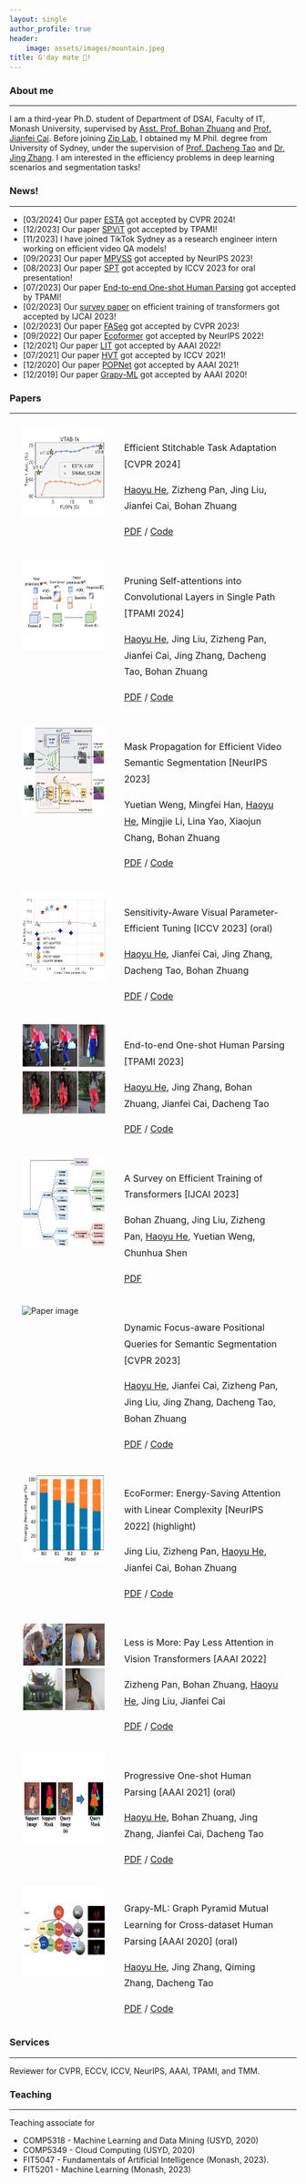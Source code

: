 ```yaml
---
layout: single
author_profile: true
header:
    image: assets/images/mountain.jpeg
title: G'day mate 👋!
---
```

### About me
---
I am a third-year Ph.D. student of Department of DSAI, Faculty of IT, Monash University, supervised by [Asst. Prof. Bohan Zhuang](https://bohanzhuang.github.io/) and [Prof. Jianfei Cai](https://jianfei-cai.github.io/). Before joining [Zip Lab](https://ziplab.github.io/), I obtained my M.Phil. degree from University of Sydney, under the supervision of [Prof. Dacheng Tao](https://www.sydney.edu.au/engineering/about/our-people/academic-staff/dacheng-tao.html) and [Dr. Jing Zhang](https://scholar.google.com/citations?user=9jH5v74AAAAJ&hl=en). 
I am interested in the efficiency problems in deep learning scenarios and segmentation tasks!

### News!
---
- [03/2024] Our paper [ESTA](https://arxiv.org/abs/2311.17352) got accepted by CVPR 2024!
- [12/2023] Our paper [SPViT](https://arxiv.org/abs/2111.11802) got accepted by TPAMI!
- [11/2023] I have joined TikTok Sydney as a research engineer intern working on efficient video QA models!
- [09/2023] Our paper [MPVSS](https://arxiv.org/abs/2310.18954) got accepted by NeurIPS 2023!
- [08/2023] Our paper [SPT](https://arxiv.org/abs/2303.08566) got accepted by ICCV 2023 for oral presentation!
- [07/2023] Our paper [End-to-end One-shot Human Parsing](https://arxiv.org/abs/2105.01241) got accepted by TPAMI!
- [02/2023] Our [survey paper](https://arxiv.org/abs/2302.01107) on efficient training of transformers got accepted by IJCAI 2023!
- [02/2023] Our paper [FASeg](https://arxiv.org/abs/2204.01244) got accepted by CVPR 2023!
- [09/2022] Our paper [Ecoformer](https://arxiv.org/abs/2209.09004) got accepted by NeurIPS 2022!
- [12/2021] Our paper [LIT](https://arxiv.org/abs/2105.14217) got accepted by AAAI 2022!
- [07/2021] Our paper [HVT](https://arxiv.org/abs/2103.10619) got accepted by ICCV 2021!
- [12/2020] Our paper [POPNet](https://arxiv.org/abs/2012.11810) got accepted by AAAI 2021!
- [12/2019] Our paper [Grapy-ML](https://arxiv.org/abs/2012.11810) got accepted by AAAI 2020!

### Papers
---


[comment]: <> (<div class="block">)

[comment]: <> (  <link rel="stylesheet" href="https://maxcdn.bootstrapcdn.com/bootstrap/4.0.0/css/bootstrap.min.css">)

[comment]: <> (  <script src="https://maxcdn.bootstrapcdn.com/bootstrap/4.0.0/js/bootstrap.min.js"></script>)

[comment]: <> (<div class="container">)

[comment]: <> (  <div class="row">)

[comment]: <> (    <div class="col-md-8 mx-auto">)

[comment]: <> (      <div class="row">)

[comment]: <> (        <div class="col-md-4">)

[comment]: <> (          <img src="assets/images/faseg.png" alt="Paper image" class="img-fluid">)

[comment]: <> (        </div>)

[comment]: <> (        <div class="col-md-8 d-flex align-items-center">)

[comment]: <> (          <div>)

[comment]: <> (            <h2>[Title of the paper]</h2>)

[comment]: <> (            <p><i>Author List</i></p>)

[comment]: <> (            <p>[Extra line of text to introduce the paper]</p>)

[comment]: <> (          </div>)

[comment]: <> (        </div>)

[comment]: <> (      </div>)

[comment]: <> (    </div>)

[comment]: <> (  </div>)

[comment]: <> (</div>)

[comment]: <> (</div>)


<head>
  <style>
    /* Set the overall container width and center it */
    .container {
      width: 120%;
      margin: 20px;
      display: flex;
    }

    .title {
    color: white;
    text-decoration: none; /* Remove underline */
    font-weight: bold; /* Make text bold */
    }

    
    /* Set the width and styling of the blocks */
    .block-left {
      width: 25%;
      padding: 2px;
      box-sizing: border-box;
      margin-right: 10px; 
    }

    .block-right {
      width: 50%;
      padding: 10px;
      box-sizing: border-box;
      margin-left: 10px; 
    }
    
    /* Set the margin between the blocks */
    .block + .block {
      margin-left: 30%;
    }
    
    /* Clear any floats after the container */
    .container::after {
      content: "";
      clear: both;
      display: table;
    }
    
    /* Set the styles for the text in the blocks */
    h2 {
      font-size: 24px;
      margin-bottom: 10px;
    }
    
    .block-right p {
      font-size: 16px;
      line-height: 1.8;
      margin-bottom: 1.5px
    }

    .container img {
      width: 220px;
      height: 160px;
    }

    .ul {
    text-decoration: underline;
    }

  </style>
</head>

<div class="container">
  <div class="block-left">
      <img src="assets/images/esta.png" alt="Paper image" class="img-fluid">
  </div>
  <div class="block-right">
    <p class="title"> Efficient Stitchable Task Adaptation [CVPR 2024] </p>
    <p><span class="ul">Haoyu He</span>, Zizheng Pan, Jing Liu, Jianfei Cai, Bohan Zhuang</p>
    <p><a href="https://arxiv.org/abs/2111.11802"> PDF</a> / <a href="https://github.com/ziplab/SPViT"> Code </a> </p>
  </div>
</div>

<div class="container">
  <div class="block-left">
      <img src="assets/images/spvit.png" alt="Paper image" class="img-fluid">
  </div>
  <div class="block-right">
    <p class="title"> Pruning Self-attentions into Convolutional Layers in Single Path [TPAMI 2024] </p>
    <p><span class="ul">Haoyu He</span>, Jing Liu, Zizheng Pan, Jianfei Cai, Jing Zhang, Dacheng Tao, Bohan Zhuang</p>
    <p><a href="https://arxiv.org/abs/2111.11802"> PDF</a> / <a href="https://github.com/ziplab/SPViT"> Code </a> </p>
  </div>
</div>

<div class="container">
  <div class="block-left">
      <img src="assets/images/mpvss.jpg" alt="Paper image" class="img-fluid">
  </div>
  <div class="block-right">
    <p class="title"> Mask Propagation for Efficient Video Semantic Segmentation [NeurIPS 2023] </p>
    <p>Yuetian Weng, Mingfei Han, <span class="ul">Haoyu He</span>, Mingjie Li, Lina Yao, Xiaojun Chang, Bohan Zhuang</p>
    <p><a href="https://arxiv.org/abs/2310.18954"> PDF</a> / <a href="https://github.com/ziplab/MPVSS"> Code </a> </p>
  </div>
</div>

<div class="container">
  <div class="block-left">
      <img src="assets/images/spt.jpg" alt="Paper image" class="img-fluid">
  </div>
  <div class="block-right">
    <p class="title"> Sensitivity-Aware Visual Parameter-Efficient Tuning [ICCV 2023] (oral) </p>
    <p> <span class="ul">Haoyu He</span>, Jianfei Cai, Jing Zhang, Dacheng Tao, Bohan Zhuang</p>
    <p><a href="https://arxiv.org/abs/2303.08566"> PDF</a> / <a href="https://github.com/ziplab/spt"> Code </a> </p>
  </div>
</div>

<div class="container">
  <div class="block-left">
      <img src="assets/images/eopnet.png" alt="Paper image" class="img-fluid">
  </div>
  <div class="block-right">
    <p class="title"> End-to-end One-shot Human Parsing [TPAMI 2023] </p>
    <p> <span class="ul">Haoyu He</span>, Jing Zhang, Bohan Zhuang, Jianfei Cai, Dacheng Tao</p>
    <p><a href="https://arxiv.org/abs/2105.01241"> PDF</a> / <a href="https://github.com/Charleshhy/One-shot-Human-Parsing"> Code </a> </p>
  </div>
</div>

<div class="container">
  <div class="block-left">
      <img src="assets/images/survey.png" alt="Paper image" class="img-fluid">
  </div>
  <div class="block-right">
    <p class="title"> A Survey on Efficient Training of Transformers [IJCAI 2023] </p>
    <p> Bohan Zhuang, Jing Liu, Zizheng Pan, <span class="ul">Haoyu He</span>, Yuetian Weng, Chunhua Shen</p>
    <p><a href="https://arxiv.org/abs/2302.01107"> PDF</a></p>
  </div>
</div>

<div class="container">
  <div class="block-left">
      <img src="assets/images/faseg.png" alt="Paper image" class="img-fluid">
  </div>
  <div class="block-right">
    <p class="title"> Dynamic Focus-aware Positional Queries for Semantic Segmentation [CVPR 2023] </p>
    <p> <span class="ul">Haoyu He</span>, Jianfei Cai, Zizheng Pan, Jing Liu, Jing Zhang, Dacheng Tao, Bohan Zhuang</p>
    <p><a href="https://arxiv.org/abs/2204.01244"> PDF</a> / <a href="https://github.com/ziplab/FASeg"> Code </a> </p>
  </div>
</div>

<div class="container">
  <div class="block-left">
      <img src="assets/images/ecoformer.jpg" alt="Paper image" class="img-fluid">
  </div>
  <div class="block-right">
    <p class="title"> EcoFormer: Energy-Saving Attention with Linear Complexity [NeurIPS 2022] (highlight) </p>
    <p>Jing Liu, Zizheng Pan, <span class="ul">Haoyu He</span>, Jianfei Cai, Bohan Zhuang</p>
    <p><a href="https://arxiv.org/abs/2209.09004"> PDF</a> / <a href="https://github.com/ziplab/EcoFormer"> Code </a> </p>
  </div>
</div>

<div class="container">
  <div class="block-left">
      <img src="assets/images/lit.png" alt="Paper image" class="img-fluid">
  </div>
  <div class="block-right">
    <p class="title"> Less is More: Pay Less Attention in Vision Transformers [AAAI 2022] </p>
    <p>Zizheng Pan, Bohan Zhuang, <span class="ul">Haoyu He</span>, Jing Liu, Jianfei Cai</p>
    <p><a href="https://arxiv.org/abs/2105.14217"> PDF</a> / <a href="https://github.com/ziplab/LIT"> Code </a> </p>
  </div>
</div>

<div class="container">
  <div class="block-left">
      <img src="assets/images/oneshot.png" alt="Paper image" class="img-fluid">
  </div>
  <div class="block-right">
    <p class="title"> Progressive One-shot Human Parsing [AAAI 2021] (oral) </p>
    <p><span class="ul">Haoyu He</span>, Bohan Zhuang, Jing Zhang, Jianfei Cai, Dacheng Tao</p>
    <p><a href="https://arxiv.org/abs/2105.01241"> PDF</a> / <a href="https://github.com/Charleshhy/One-shot-Human-Parsing"> Code </a> </p>
  </div>
</div>

<div class="container">
  <div class="block-left">
      <img src="assets/images/grapy.png" alt="Paper image" class="img-fluid">
  </div>
  <div class="block-right">
    <p class="title"> Grapy-ML: Graph Pyramid Mutual Learning for Cross-dataset Human Parsing [AAAI 2020] (oral) </p>
    <p><span class="ul">Haoyu He</span>, Jing Zhang, Qiming Zhang, Dacheng Tao</p>
    <p><a href="https://arxiv.org/abs/1911.12053"> PDF</a> / <a href="https://github.com/Charleshhy/Grapy-ML"> Code </a> </p>
  </div>
</div>

### Services
---
Reviewer for CVPR, ECCV, ICCV, NeurIPS, AAAI, TPAMI, and TMM.

### Teaching
---
Teaching associate for
- COMP5318 - Machine Learning and Data Mining (USYD, 2020)
- COMP5349 - Cloud Computing (USYD, 2020)
- FIT5047 - Fundamentals of Artificial Intelligence (Monash, 2023).
- FIT5201 - Machine Learning (Monash, 2023)
